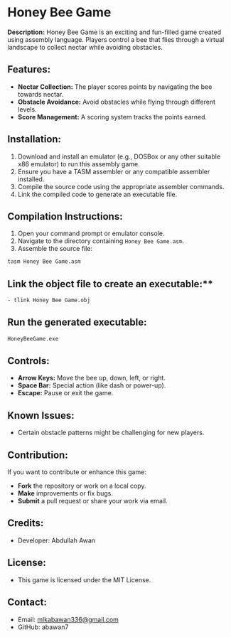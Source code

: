 # Honey Bee Game

**Description:**
Honey Bee Game is an exciting and fun-filled game created using assembly language. Players control a bee that flies through a virtual landscape to collect nectar while avoiding obstacles.

## Features:
- **Nectar Collection:** The player scores points by navigating the bee towards nectar.
- **Obstacle Avoidance:** Avoid obstacles while flying through different levels.
- **Score Management:** A scoring system tracks the points earned.

## Installation:
1. Download and install an emulator (e.g., DOSBox or any other suitable x86 emulator) to run this assembly game.
2. Ensure you have a TASM assembler or any compatible assembler installed.
3. Compile the source code using the appropriate assembler commands.
4. Link the compiled code to generate an executable file.

## Compilation Instructions:
1. Open your command prompt or emulator console.
2. Navigate to the directory containing `Honey Bee Game.asm`.
3. Assemble the source file:
```sh
tasm Honey Bee Game.asm
```
## Link the object file to create an executable:**
```sh
- tlink Honey Bee Game.obj
```
## Run the generated executable:
```sh
HoneyBeeGame.exe
```

## Controls:
- **Arrow Keys:** Move the bee up, down, left, or right.
- **Space Bar:** Special action (like dash or power-up).
- **Escape:** Pause or exit the game.

## Known Issues:

- Certain obstacle patterns might be challenging for new players.

## Contribution:
If you want to contribute or enhance this game:
- **Fork** the repository or work on a local copy.
- **Make** improvements or fix bugs.
- **Submit** a pull request or share your work via email.


## Credits:
- Developer: Abdullah Awan

## License:
- This game is licensed under the MIT License.

## Contact:
- Email: mlkabawan336@gmail.com
- GitHub: abawan7
